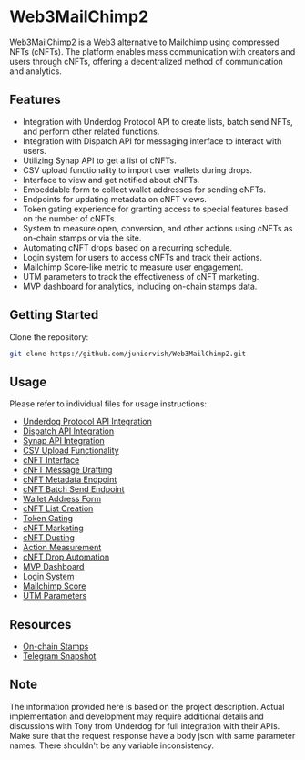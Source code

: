 # Web3MailChimp2

Web3MailChimp2 is a Web3 alternative to Mailchimp using compressed NFTs (cNFTs). The platform enables mass communication with creators and users through cNFTs, offering a decentralized method of communication and analytics.

## Features

- Integration with Underdog Protocol API to create lists, batch send NFTs, and perform other related functions.
- Integration with Dispatch API for messaging interface to interact with users.
- Utilizing Synap API to get a list of cNFTs.
- CSV upload functionality to import user wallets during drops.
- Interface to view and get notified about cNFTs.
- Embeddable form to collect wallet addresses for sending cNFTs.
- Endpoints for updating metadata on cNFT views.
- Token gating experience for granting access to special features based on the number of cNFTs.
- System to measure open, conversion, and other actions using cNFTs as on-chain stamps or via the site.
- Automating cNFT drops based on a recurring schedule.
- Login system for users to access cNFTs and track their actions.
- Mailchimp Score-like metric to measure user engagement.
- UTM parameters to track the effectiveness of cNFT marketing.
- MVP dashboard for analytics, including on-chain stamps data.

## Getting Started

Clone the repository:

```bash
git clone https://github.com/juniorvish/Web3MailChimp2.git
```

## Usage

Please refer to individual files for usage instructions:

- [Underdog Protocol API Integration](underdog_protocol_api.py)
- [Dispatch API Integration](dispatch_api.py)
- [Synap API Integration](synap_api.py)
- [CSV Upload Functionality](csv_upload.py)
- [cNFT Interface](cnft_interface.py)
- [cNFT Message Drafting](cnft_message_draft.py)
- [cNFT Metadata Endpoint](cnft_metadata_endpoint.py)
- [cNFT Batch Send Endpoint](cnft_batch_send_endpoint.py)
- [Wallet Address Form](wallet_address_form.py)
- [cNFT List Creation](list_creation.py)
- [Token Gating](token_gating.py)
- [cNFT Marketing](cnft_marketing.py)
- [cNFT Dusting](cnft_dusting.py)
- [Action Measurement](action_measurement.py)
- [cNFT Drop Automation](cnft_drop_automation.py)
- [MVP Dashboard](dashboard.py)
- [Login System](login_system.py)
- [Mailchimp Score](mailchimp_score.py)
- [UTM Parameters](utm_parameters.py)

## Resources

- [On-chain Stamps](https://twitter.com/tonyplasencia3/status/1654134691228971009?s=20)
- [Telegram Snapshot](https://twitter.com/BackAnUnderdog/status/1661830970138562560?s=20)

## Note

The information provided here is based on the project description. Actual implementation and development may require additional details and discussions with Tony from Underdog for full integration with their APIs. Make sure that the request response have a body json with same parameter names. There shouldn't be any variable inconsistency.